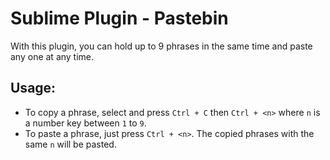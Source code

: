 # Sublime Plugin - Pastebin

With this plugin, you can hold up to 9 phrases in the same time and paste any one at any time.

## Usage:

- To copy a phrase, select and press `Ctrl + C` then `Ctrl + <n>` where `n` is a number key between `1` to `9`.
- To paste a phrase, just press `Ctrl + <n>`. The copied phrases with the same `n` will be pasted.
